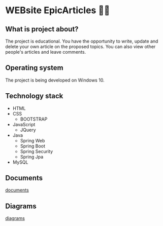 # WEBsite EpicArticles 👩‍💻
## What is project about?
The project is educational. You have the opportunity to write, update and delete your own article on the proposed topics. You can also view other people's articles and leave comments.
## Operating system
The project is being developed on Windows 10.
## Technology stack
* HTML
* CSS
  * BOOTSTRAP
* JavaScript
  * JQuery
* Java
  * Spring Web
  * Spring Boot
  * Spring Security
  * Spring Jpa
* MySQL
## Documents
<a href="https://github.com/EpicGuys/siteForArticles/tree/master/documents">documents</a>
## Diagrams
<a href="documents/UML diagrams/diagrams.pdf">diagrams</a>

  

